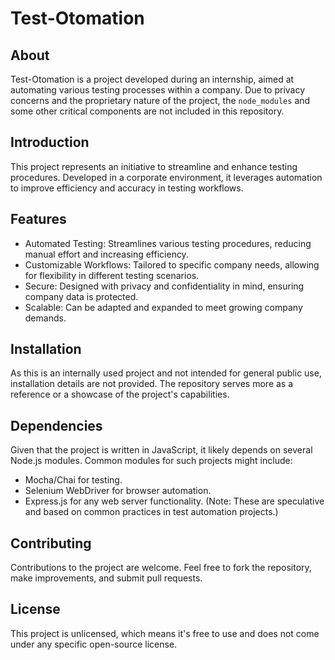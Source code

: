 # Test-Otomation

## About
Test-Otomation is a project developed during an internship, aimed at automating various testing processes within a company. Due to privacy concerns and the proprietary nature of the project, the `node_modules` and some other critical components are not included in this repository.

## Introduction
This project represents an initiative to streamline and enhance testing procedures. Developed in a corporate environment, it leverages automation to improve efficiency and accuracy in testing workflows.

## Features
- Automated Testing: Streamlines various testing procedures, reducing manual effort and increasing efficiency.
- Customizable Workflows: Tailored to specific company needs, allowing for flexibility in different testing scenarios.
- Secure: Designed with privacy and confidentiality in mind, ensuring company data is protected.
- Scalable: Can be adapted and expanded to meet growing company demands.

## Installation
As this is an internally used project and not intended for general public use, installation details are not provided. The repository serves more as a reference or a showcase of the project's capabilities.

## Dependencies
Given that the project is written in JavaScript, it likely depends on several Node.js modules. Common modules for such projects might include:
- Mocha/Chai for testing.
- Selenium WebDriver for browser automation.
- Express.js for any web server functionality.
(Note: These are speculative and based on common practices in test automation projects.)

## Contributing
Contributions to the project are welcome. Feel free to fork the repository, make improvements, and submit pull requests.

## License
This project is unlicensed, which means it's free to use and does not come under any specific open-source license.

